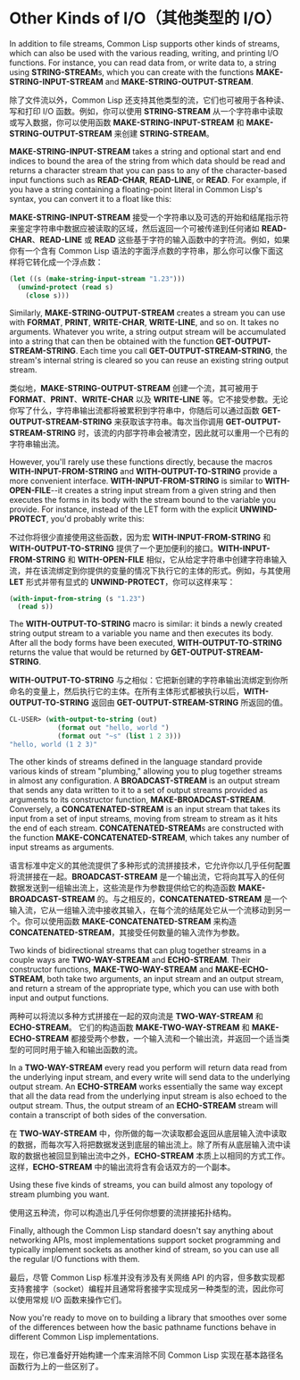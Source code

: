 # Other Kinds of I/O（其他类型的 I/O）

In addition to file streams, Common Lisp supports other kinds of
streams, which can also be used with the various reading, writing, and
printing I/O functions. For instance, you can read data from, or write
data to, a string using **STRING-STREAM**s, which you can create with the
functions **MAKE-STRING-INPUT-STREAM** and **MAKE-STRING-OUTPUT-STREAM**.

除了文件流以外，Common Lisp
还支持其他类型的流，它们也可被用于各种读、写和打印 I/O
函数。例如，你可以使用 **STRING-STREAM**
从一个字符串中读取或写入数据，你可以使用函数 **MAKE-STRING-INPUT-STREAM**
和 **MAKE-STRING-OUTPUT-STREAM** 来创建 **STRING-STREAM**。

**MAKE-STRING-INPUT-STREAM** takes a string and optional start and end
indices to bound the area of the string from which data should be read
and returns a character stream that you can pass to any of the
character-based input functions such as **READ-CHAR**, **READ-LINE**, or
**READ**. For example, if you have a string containing a floating-point
literal in Common Lisp's syntax, you can convert it to a float like
this:

**MAKE-STRING-INPUT-STREAM**
接受一个字符串以及可选的开始和结尾指示符来鉴定字符串中数据应被读取的区域，然后返回一个可被传递到任何诸如
**READ-CHAR**、**READ-LINE** 或 **READ**
这些基于字符的输入函数中的字符流。例如，如果你有一个含有 Common
Lisp 语法的字面浮点数的字符串，那么你可以像下面这样将它转化成一个浮点数：

```lisp
(let ((s (make-string-input-stream "1.23")))
  (unwind-protect (read s)
    (close s)))
```

Similarly, **MAKE-STRING-OUTPUT-STREAM** creates a stream you can use with
**FORMAT**, **PRINT**, **WRITE-CHAR**, **WRITE-LINE**, and so on. It takes no
arguments. Whatever you write, a string output stream will be
accumulated into a string that can then be obtained with the function
**GET-OUTPUT-STREAM-STRING**. Each time you call **GET-OUTPUT-STREAM-STRING**,
the stream's internal string is cleared so you can reuse an existing
string output stream.

类似地，**MAKE-STRING-OUTPUT-STREAM** 创建一个流，其可被用于
**FORMAT**、**PRINT**、**WRITE-CHAR** 以及 **WRITE-LINE**
等。它不接受参数。无论你写了什么，字符串输出流都将被累积到字符串中，你随后可以通过函数
**GET-OUTPUT-STREAM-STRING**
来获取该字符串。每次当你调用 **GET-OUTPUT-STREAM-STRING**
时，该流的内部字符串会被清空，因此就可以重用一个已有的字符串输出流。

However, you'll rarely use these functions directly, because the
macros **WITH-INPUT-FROM-STRING** and **WITH-OUTPUT-TO-STRING** provide a more
convenient interface. **WITH-INPUT-FROM-STRING** is similar to
**WITH-OPEN-FILE**--it creates a string input stream from a given string
and then executes the forms in its body with the stream bound to the
variable you provide. For instance, instead of the LET form with the
explicit **UNWIND-PROTECT**, you'd probably write this:

不过你将很少直接使用这些函数，因为宏 **WITH-INPUT-FROM-STRING**
和 **WITH-OUTPUT-TO-STRING**
提供了一个更加便利的接口。**WITH-INPUT-FROM-STRING** 和
**WITH-OPEN-FILE**
相似，它从给定字符串中创建字符串输入流，并在该流绑定到你提供的变量的情况下执行它的主体的形式。例如，与其使用
**LET** 形式并带有显式的 **UNWIND-PROTECT**，你可以这样来写：

```lisp
(with-input-from-string (s "1.23")
  (read s))
```

The **WITH-OUTPUT-TO-STRING** macro is similar: it binds a newly created
string output stream to a variable you name and then executes its
body. After all the body forms have been executed,
**WITH-OUTPUT-TO-STRING** returns the value that would be returned by
**GET-OUTPUT-STREAM-STRING**.

**WITH-OUTPUT-TO-STRING**
与之相似：它把新创建的字符串输出流绑定到你所命名的变量上，然后执行它的主体。在所有主体形式都被执行以后，**WITH-OUTPUT-TO-STRING**
返回由 **GET-OUTPUT-STREAM-STRING** 所返回的值。

```lisp
CL-USER> (with-output-to-string (out)
            (format out "hello, world ")
            (format out "~s" (list 1 2 3)))
"hello, world (1 2 3)"
```

The other kinds of streams defined in the language standard provide
various kinds of stream "plumbing," allowing you to plug together
streams in almost any configuration. A **BROADCAST-STREAM** is an output
stream that sends any data written to it to a set of output streams
provided as arguments to its constructor function,
**MAKE-BROADCAST-STREAM**. Conversely, a **CONCATENATED-STREAM** is an input
stream that takes its input from a set of input streams, moving from
stream to stream as it hits the end of each
stream. **CONCATENATED-STREAM**s are constructed with the function
**MAKE-CONCATENATED-STREAM**, which takes any number of input streams as
arguments.

语言标准中定义的其他流提供了多种形式的流拼接技术，它允许你以几乎任何配置将流拼接在一起。**BROADCAST-STREAM**
是一个输出流，它将向其写入的任何数据发送到一组输出流上，这些流是作为参数提供给它的构造函数
**MAKE-BROADCAST-STREAM**
的。与之相反的，**CONCATENATED-STREAM**
是一个输入流，它从一组输入流中接收其输入，在每个流的结尾处它从一个流移动到另一个。你可以使用函数
**MAKE-CONCATENATED-STREAM** 来构造
**CONCATENATED-STREAM**，其接受任何数量的输入流作为参数。

Two kinds of bidirectional streams that can plug together streams in a
couple ways are **TWO-WAY-STREAM** and **ECHO-STREAM**. Their constructor
functions, **MAKE-TWO-WAY-STREAM** and **MAKE-ECHO-STREAM**, both take two
arguments, an input stream and an output stream, and return a stream
of the appropriate type, which you can use with both input and output
functions.

两种可以将流以多种方式拼接在一起的双向流是 **TWO-WAY-STREAM** 和 **ECHO-STREAM**。
它们的构造函数 **MAKE-TWO-WAY-STREAM** 和 **MAKE-ECHO-STREAM**
都接受两个参数，一个输入流和一个输出流，并返回一个适当类型的可同时用于输入和输出函数的流。

In a **TWO-WAY-STREAM** every read you perform will return data read from
the underlying input stream, and every write will send data to the
underlying output stream. An **ECHO-STREAM** works essentially the same
way except that all the data read from the underlying input stream is
also echoed to the output stream. Thus, the output stream of an
**ECHO-STREAM** stream will contain a transcript of both sides of the
conversation.

在 **TWO-WAY-STREAM**
中，你所做的每一次读取都会返回从底层输入流中读取的数据，而每次写入将把数据发送到底层的输出流上。除了所有从底层输入流中读取的数据也被回显到输出流中之外，**ECHO-STREAM**
本质上以相同的方式工作。这样，**ECHO-STREAM** 中的输出流将含有会话双方的一个副本。

Using these five kinds of streams, you can build almost any topology
of stream plumbing you want.

使用这五种流，你可以构造出几乎任何你想要的流拼接拓扑结构。

Finally, although the Common Lisp standard doesn't say anything about
networking APIs, most implementations support socket programming and
typically implement sockets as another kind of stream, so you can use
all the regular I/O functions with them.

最后，尽管 Common Lisp 标准并没有涉及有关网络 API
的内容，但多数实现都支持套接字（socket）编程并且通常将套接字实现成另一种类型的流，因此你可以使用常规
I/O 函数来操作它们。

Now you're ready to move on to building a library that smoothes over
some of the differences between how the basic pathname functions
behave in different Common Lisp implementations.

现在，你已准备好开始构建一个库来消除不同 Common Lisp
实现在基本路径名函数行为上的一些区别了。
